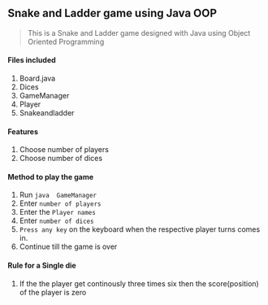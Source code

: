 ## Snake and Ladder game using Java OOP
> This is a Snake and Ladder game designed with Java using Object Oriented Programming

####  Files included
1. Board.java
2. Dices
3. GameManager
4. Player
5. Snakeandladder

#### Features
1. Choose number of players
2. Choose number of dices

####  Method to play the game
1. Run `java  GameManager`
2. Enter `number of players`
3. Enter the `Player names`
4. Enter `number of dices`
5. `Press any key` on the keyboard when the respective player turns comes in.
6. Continue till the game is over

#### Rule for a Single die
1. If the the player get continously three times six then the score(position) of the player is zero
